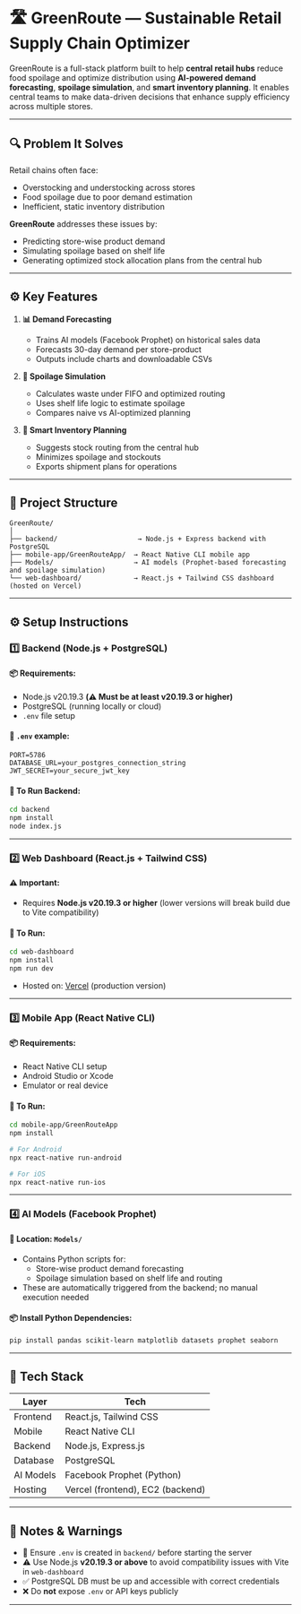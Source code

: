 
# 🛣️ GreenRoute — Sustainable Retail Supply Chain Optimizer

GreenRoute is a full-stack platform built to help **central retail hubs** reduce food spoilage and optimize distribution using **AI-powered demand forecasting**, **spoilage simulation**, and **smart inventory planning**. It enables central teams to make data-driven decisions that enhance supply efficiency across multiple stores.

---

## 🔍 Problem It Solves  
Retail chains often face:
- Overstocking and understocking across stores
- Food spoilage due to poor demand estimation
- Inefficient, static inventory distribution

**GreenRoute** addresses these issues by:
- Predicting store-wise product demand
- Simulating spoilage based on shelf life
- Generating optimized stock allocation plans from the central hub

---

## ⚙️ Key Features

1. **📊 Demand Forecasting**
   - Trains AI models (Facebook Prophet) on historical sales data
   - Forecasts 30-day demand per store-product
   - Outputs include charts and downloadable CSVs

2. **🧊 Spoilage Simulation**
   - Calculates waste under FIFO and optimized routing
   - Uses shelf life logic to estimate spoilage
   - Compares naive vs AI-optimized planning

3. **🚚 Smart Inventory Planning**
   - Suggests stock routing from the central hub
   - Minimizes spoilage and stockouts
   - Exports shipment plans for operations

---

## 📁 Project Structure

```
GreenRoute/
│
├── backend/                    → Node.js + Express backend with PostgreSQL
├── mobile-app/GreenRouteApp/  → React Native CLI mobile app
├── Models/                    → AI models (Prophet-based forecasting and spoilage simulation)
└── web-dashboard/             → React.js + Tailwind CSS dashboard (hosted on Vercel)
```

---

## ⚙️ Setup Instructions

### 1️⃣ Backend (Node.js + PostgreSQL)

#### 📦 Requirements:
- Node.js v20.19.3 **(⚠️ Must be at least v20.19.3 or higher)**
- PostgreSQL (running locally or cloud)
- `.env` file setup

#### 📁 `.env` example:
```
PORT=5786
DATABASE_URL=your_postgres_connection_string
JWT_SECRET=your_secure_jwt_key
```

#### 🚀 To Run Backend:
```bash
cd backend
npm install
node index.js
```

---

### 2️⃣ Web Dashboard (React.js + Tailwind CSS)

#### ⚠️ Important:
- Requires **Node.js v20.19.3 or higher** (lower versions will break build due to Vite compatibility)

#### 🚀 To Run:
```bash
cd web-dashboard
npm install
npm run dev
```

- Hosted on: [Vercel](https://vercel.com/) (production version)

---

### 3️⃣ Mobile App (React Native CLI)

#### 📦 Requirements:
- React Native CLI setup
- Android Studio or Xcode
- Emulator or real device

#### 🚀 To Run:
```bash
cd mobile-app/GreenRouteApp
npm install

# For Android
npx react-native run-android

# For iOS
npx react-native run-ios
```

---

### 4️⃣ AI Models (Facebook Prophet)

#### 🧠 Location: `Models/`

- Contains Python scripts for:
  - Store-wise product demand forecasting
  - Spoilage simulation based on shelf life and routing
- These are automatically triggered from the backend; no manual execution needed

#### 📦 Install Python Dependencies:
```bash
pip install pandas scikit-learn matplotlib datasets prophet seaborn
```

---

## 🧪 Tech Stack

| Layer       | Tech                        |
|-------------|-----------------------------|
| Frontend    | React.js, Tailwind CSS      |
| Mobile      | React Native CLI            |
| Backend     | Node.js, Express.js         |
| Database    | PostgreSQL                  |
| AI Models   | Facebook Prophet (Python)   |
| Hosting     | Vercel (frontend), EC2 (backend)

---

## 🔐 Notes & Warnings

- 🔑 Ensure `.env` is created in `backend/` before starting the server
- ⚠️ Use Node.js **v20.19.3 or above** to avoid compatibility issues with Vite in `web-dashboard`
- ✅ PostgreSQL DB must be up and accessible with correct credentials
- ❌ Do **not** expose `.env` or API keys publicly

---
